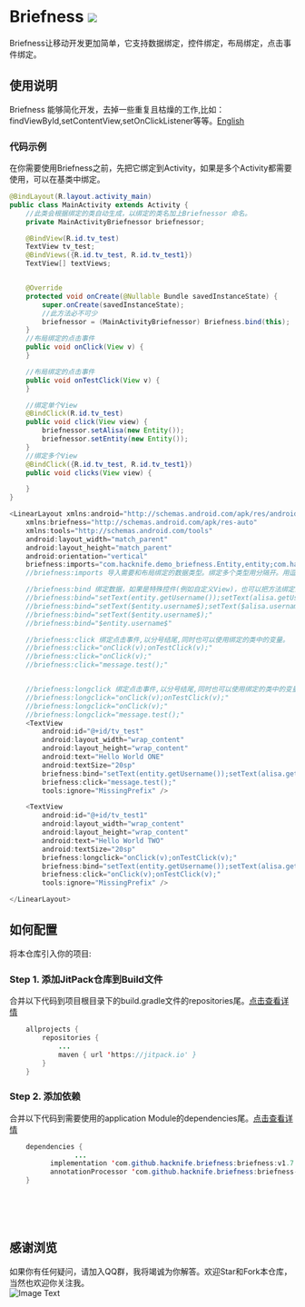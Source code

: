 # Briefness  [![](https://jitpack.io/v/hacknife/briefness.svg)](https://jitpack.io/#hacknife/briefness)
Briefness让移动开发更加简单，它支持数据绑定，控件绑定，布局绑定，点击事件绑定。
## 使用说明
Briefness 能够简化开发，去掉一些重复且枯燥的工作,比如：findViewById,setContentView,setOnClickListener等等。[English](https://github.com/hacknife/Briefness/blob/master/README_ENGLISH.md)
### 代码示例
在你需要使用Briefness之前，先把它绑定到Activity，如果是多个Activity都需要使用，可以在基类中绑定。
```Java
@BindLayout(R.layout.activity_main)
public class MainActivity extends Activity {
    //此类会根据绑定的类自动生成，以绑定的类名加上Briefnessor 命名。
    private MainActivityBriefnessor briefnessor;

    @BindView(R.id.tv_test)
    TextView tv_test;
    @BindViews({R.id.tv_test, R.id.tv_test1})
    TextView[] textViews;


    @Override
    protected void onCreate(@Nullable Bundle savedInstanceState) {
        super.onCreate(savedInstanceState);
        //此方法必不可少
        briefnessor = (MainActivityBriefnessor) Briefness.bind(this);
    }
    //布局绑定的点击事件
    public void onClick(View v) {
    }

    //布局绑定的点击事件
    public void onTestClick(View v) {
    }

    //绑定单个View
    @BindClick(R.id.tv_test)
    public void click(View view) {
        briefnessor.setAlisa(new Entity());
        briefnessor.setEntity(new Entity());
    }
    //绑定多个View
    @BindClick({R.id.tv_test, R.id.tv_test1})
    public void clicks(View view) {

    }
}
```
```Java
<LinearLayout xmlns:android="http://schemas.android.com/apk/res/android"
    xmlns:briefness="http://schemas.android.com/apk/res-auto"
    xmlns:tools="http://schemas.android.com/tools"
    android:layout_width="match_parent"
    android:layout_height="match_parent"
    android:orientation="vertical"
    briefness:imports="com.hacknife.demo_briefness.Entity,entity;com.hacknife.demo_briefness.Entity,alisa;">
    //briefness:imports 导入需要和布局绑定的数据类型。绑定多个类型用分隔开。用逗号隔开数据类型和类型别名。

    //briefness:bind 绑定数据，如果是特殊控件(例如自定义View)，也可以把方法绑定上。如果需要绑定多个类型数据，需要用分号隔开。注意：如果没有补全方法，请不要添加分号，同时也只能设置一种数据。下面是几种常见的写法
    //briefness:bind="setText(entity.getUsername());setText(alisa.getUsername());"
    //briefness:bind="setText($entity.username$);setText($alisa.username$);"
    //briefness:bind="setText($entity.username$);"
    //briefness:bind="$entity.username$"

    //briefness:click 绑定点击事件,以分号结尾,同时也可以使用绑定的类中的变量。
    //briefness:click="onClick(v);onTestClick(v);"
    //briefness:click="onClick(v);"
    //briefness:click="message.test();"


    //briefness:longclick 绑定点击事件,以分号结尾,同时也可以使用绑定的类中的变量。
    //briefness:longclick="onClick(v);onTestClick(v);"
    //briefness:longclick="onClick(v);"
    //briefness:longclick="message.test();"
    <TextView
        android:id="@+id/tv_test"
        android:layout_width="wrap_content"
        android:layout_height="wrap_content"
        android:text="Hello World ONE"
        android:textSize="20sp"
        briefness:bind="setText(entity.getUsername());setText(alisa.getUsername());"
        briefness:click="message.test();"
        tools:ignore="MissingPrefix" />

    <TextView
        android:id="@+id/tv_test1"
        android:layout_width="wrap_content"
        android:layout_height="wrap_content"
        android:text="Hello World TWO"
        android:textSize="20sp"
        briefness:longclick="onClick(v);onTestClick(v);"
        briefness:bind="setText(entity.getUsername());setText(alisa.getUsername());"
        briefness:click="onClick(v);onTestClick(v);"
        tools:ignore="MissingPrefix" />

</LinearLayout>
```
## 如何配置
将本仓库引入你的项目:
### Step 1. 添加JitPack仓库到Build文件
合并以下代码到项目根目录下的build.gradle文件的repositories尾。[点击查看详情](https://github.com/hacknife/CarouselBanner/blob/master/root_build.gradle.png)
```Java
	allprojects {
		repositories {
			...
			maven { url 'https://jitpack.io' }
		}
	}
```
### Step 2. 添加依赖   
合并以下代码到需要使用的application Module的dependencies尾。[点击查看详情](https://github.com/hacknife/CarouselBanner/blob/master/application_build.gradle.png)
```Java
	dependencies {
                ...
          implementation 'com.github.hacknife.briefness:briefness:v1.7.6'
    	  annotationProcessor 'com.github.hacknife.briefness:briefness-compiler:v1.7.6'
	}
```
<br><br><br>
## 感谢浏览
如果你有任何疑问，请加入QQ群，我将竭诚为你解答。欢迎Star和Fork本仓库，当然也欢迎你关注我。
<br>
![Image Text](https://github.com/hacknife/CarouselBanner/blob/master/qq_group.png)
